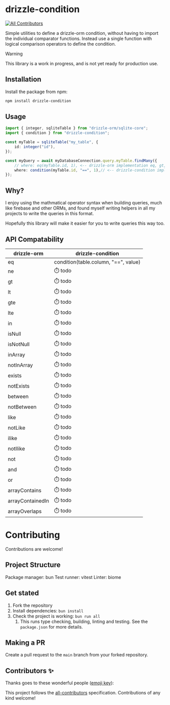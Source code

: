 # drizzle-condition
<!-- ALL-CONTRIBUTORS-BADGE:START - Do not remove or modify this section -->
[![All Contributors](https://img.shields.io/badge/all_contributors-0-orange.svg?style=flat-square)](#contributors-)
<!-- ALL-CONTRIBUTORS-BADGE:END -->

Simple utilities to define a drizzle-orm condition, without having to import the individual comparator functions. Instead use a single function with logical comparison operators to define the condition.

> [!Warning]
> This library is a work in progress, and is not yet ready for production use.

## Installation

Install the package from npm:

```bash
npm install drizzle-condition
```

## Usage

```ts
import { integer, sqliteTable } from "drizzle-orm/sqlite-core";
import { condition } from "drizzle-condition";

const myTable = sqliteTable("my_table", {
    id: integer("id"), 
});

const myQuery = await myDatabaseConnection.query.myTable.findMany({
    // where: eq(myTable.id, 1), <-- drizzle-orm implementation eq, gt, lt, etc
    where: condition(myTable.id, "==", 1),// <-- drizzle-condition implementation '==', '!=', '>', '<', '>=', '<=' etc
});
```

## Why?

I enjoy using the mathmatical operator syntax when building queries, much like firebase and other ORMs, and found myself writing helpers in all my projects to write the queries in this format. 

Hopefully this library will make it easier for you to write queries this way too.

## API Compatability

| drizzle-orm      | drizzle-condition                    |
| ---------------- | ------------------------------------ |
| eq               | condition(table.column, "==", value) |
| ne               | ⏱️ todo                               |
| gt               | ⏱️ todo                               |
| lt               | ⏱️ todo                               |
| gte              | ⏱️ todo                               |
| lte              | ⏱️ todo                               |
| in               | ⏱️ todo                               |
| isNull           | ⏱️ todo                               |
| isNotNull        | ⏱️ todo                               |
| inArray          | ⏱️ todo                               |
| notInArray       | ⏱️ todo                               |
| exists           | ⏱️ todo                               |
| notExists        | ⏱️ todo                               |
| between          | ⏱️ todo                               |
| notBetween       | ⏱️ todo                               |
| like             | ⏱️ todo                               |
| notLike          | ⏱️ todo                               |
| ilike            | ⏱️ todo                               |
| notIlike         | ⏱️ todo                               |
| not              | ⏱️ todo                               |
| and              | ⏱️ todo                               |
| or               | ⏱️ todo                               |
| arrayContains    | ⏱️ todo                               |
| arrayContainedIn | ⏱️ todo                               |
| arrayOverlaps    | ⏱️ todo                               |

# Contributing

Contributions are welcome!

## Project Structure

Package manager: bun
Test runner: vitest
Linter: biome


## Get stated

1. Fork the repository
2. Install dependencies: `bun install`
3. Check the project is working: `bun run all`
   1. This runs type checking, building, linting and testing. See the `package.json` for more details.

## Making a PR

Create a pull request to the `main` branch from your forked repository.


## Contributors ✨

Thanks goes to these wonderful people ([emoji key](https://allcontributors.org/docs/en/emoji-key)):

<!-- ALL-CONTRIBUTORS-LIST:START - Do not remove or modify this section -->
<!-- prettier-ignore-start -->
<!-- markdownlint-disable -->
<!-- markdownlint-restore -->
<!-- prettier-ignore-end -->
<!-- ALL-CONTRIBUTORS-LIST:END -->

This project follows the [all-contributors](https://github.com/all-contributors/all-contributors) specification. Contributions of any kind welcome!
